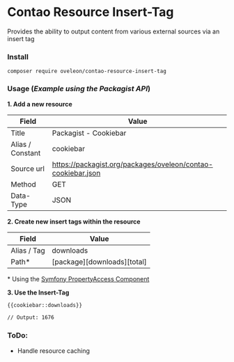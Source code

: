 # Contao Resource Insert-Tag
Provides the ability to output content from various external sources via an insert tag

### Install
```
composer require oveleon/contao-resource-insert-tag
```

### Usage (*Example using the Packagist API*)

**1. Add a new resource**

| Field | Value |
| ------------- | ------------- |
| Title | Packagist - Cookiebar |
| Alias / Constant | cookiebar |
| Source url | https://packagist.org/packages/oveleon/contao-cookiebar.json |
| Method | GET |
| Data-Type | JSON |

**2. Create new insert tags within the resource**

| Field | Value |
| ------------- | ------------- |
| Alias / Tag | downloads |
| Path* | [package][downloads][total] |

\* Using the [Symfony PropertyAccess Component](https://symfony.com/doc/current/components/property_access.html#usage)

**3. Use the Insert-Tag**

```html
{{cookiebar::downloads}}

// Output: 1676
```

### ToDo:

- Handle resource caching
